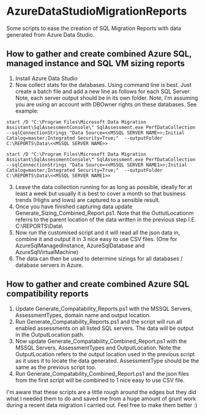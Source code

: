 # AzureDataStudioMigrationReports
Some scripts to ease the creation of SQL Migration Reports with data generated from Azure Data Studio.
## How to gather and create combined Azure SQL, managed instance and SQL VM sizing reports
1. Install Azure Data Studio
2. Now collect stats for the databases. Using command line is best. Just create a batch file and add a new line as follows for each SQL Server. Note, each server output should be in its own folder. Note, I'm assuming you are using an account with DBOwner rights on these databases. See example:

`start /D "C:\Program Files\Microsoft Data Migration Assistant\SqlAssessmentConsole\" SqlAssessment.exe PerfDataCollection  --sqlConnectionStrings "Data Source=<<MSSQL SERVER NAME>>;Initial Catalog=master;Integrated Security=True;"  --outputFolder C:\REPORTS\Data\<<MSSQL SERVER NAME>>`

`start /D "C:\Program Files\Microsoft Data Migration Assistant\SqlAssessmentConsole\" SqlAssessment.exe PerfDataCollection  --sqlConnectionStrings "Data Source=<<MSSQL SERVER NAME1>>;Initial Catalog=master;Integrated Security=True;"  --outputFolder C:\REPORTS\Data\<<MSSQL SERVER NAME1>>`

3. Leave the data collection running for as long as possible, ideally for at least a week but usually it is best to cover a month so that business trends (Highs and lows) are captured to a sensible result.
4. Once you have finished capturing data update Generate_Sizing_Combined_Report.ps1. Note that the OuttutLocationm referrs to the parent location of the data written in the previous step I.E. C:\REPORTS\Data\
5. Now run the customised script and it will read all the json data in, combine it and output it in 3 nice easy to use CSV files. (One for AzureSqlManagedInstance, AzureSqlDatabase and AzureSqlVirtualMachine)
6. The data can then be used to determine sizings for all databases / database servers in Azure.

## How to gather and create combined Azure SQL compatibility reports
1. Update Generate_Compatability_Reports.ps1 with the MSSQL Servers, AssessmentTypes, domain name and output location.
2. Run Generate_Compatability_Reports.ps1 and the script will run all enabled assessments on all listed SQL servers. The data will be output in the OutputLocation path.
3. Now update Generate_Compatability_Combined_Report.ps1 with the MSSQL Servers, AssessmentTypes and OutputLocation. Note the OutputLocation refers to the output location used in the previous script as it uses it to locate the data generated. AssessmentType should be the same as the previous script too.
4. Run Generate_Compatability_Combined_Report.ps1 and the json files from the first script will be combined to 1 nice easy to use CSV file.

I'm aware that these scripts are a little rough around the edges but they did what I needed them to do and saved me from a huge amount of grunt work during a recent data migration I carried out. Feel free to make them better :)
